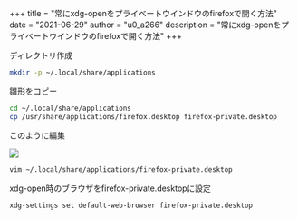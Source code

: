 +++
title = "常にxdg-openをプライベートウインドウのfirefoxで開く方法"
date = "2021-06-29"
author = "u0_a266"
description = "常にxdg-openをプライベートウインドウのfirefoxで開く方法"
+++

ディレクトリ作成

```bash
mkdir -p ~/.local/share/applications
```

雛形をコピー

```bash
cd ~/.local/share/applications
cp /usr/share/applications/firefox.desktop firefox-private.desktop
```

このように編集

![](https://github.com/u0a266/u0a266.github.io/raw/gh-pages/img/20210629195013.png)

```bash
vim ~/.local/share/applications/firefox-private.desktop
```

xdg-open時のブラウザをfirefox-private.desktopに設定

```bash
xdg-settings set default-web-browser firefox-private.desktop
```
